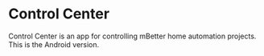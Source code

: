 Control Center
==============

Control Center is an app for controlling mBetter home automation projects. This is the Android version.
